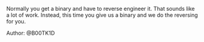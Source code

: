 Normally you get a binary and have to reverse engineer it. That sounds like a lot of work. Instead, this time you give us a binary and we do the reversing for you.

Author: @B00TK1D
